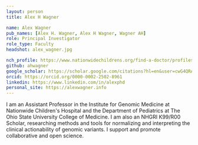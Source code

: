 ```yaml
---
layout: person
title: Alex H Wagner

name: Alex Wagner
pub_names: [Alex H. Wagner, Alex H Wagner, Wagner AH]
role: Principal Investigator
role_type: Faculty
headshot: alex_wagner.jpg

nch_profile: https://www.nationwidechildrens.org/find-a-doctor/profiles/alex-h-wagner
github: ahwagner
google_scholar: https://scholar.google.com/citations?hl=en&user=cwG4QRAAAAAJ
orcid: https://orcid.org/0000-0002-2502-8961
linkedin: https://www.linkedin.com/in/alexphd
personal_site: https://alexwagner.info
---
```

I am an Assistant Professor in the Institute for Genomic Medicine at Nationwide Children's Hospital and the Department of Pediatrics at The Ohio State University College of Medicine. I am also an NHGRI K99/R00 Scholar, researching methods and tools for normalizing and interpreting the clinical actionability of genomic variants. I support and promote collaborative and open science.
